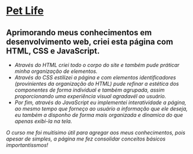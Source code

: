 <h1 style="font-weight: bolder; text-decoration: underline;">Pet Life</h1>
<h2>Aprimorando meus conhecimentos em desenvolvimento web, criei esta página com HTML, CSS e JavaScript.</h2>
<ul>
    <li style="font-style: italic;">Através do HTML criei todo o corpo do site e também pude práticar minha organização de elementos.</li>
    <li style="font-style: italic;">Através do CSS estilizei a página e com elementos identificadores (provinientes da organização do HTML) pude refinar a estética dos componentes de forma individual e também agrupada, assim proporcionando uma experiência visual agradavél ao usuário.</li>
    <li style="font-style: italic;">Por fim, através do JavaScript eu implementei interatividade a página, ao mesmo tempo que forneço ao usuário a informação que ele deseja, eu também a disponho de forma mais organizada e dinamica do que apenas exibi-la na tela.</li>
</ul>

<p style="font-style: italic;"> O curso me foi muitísimo útil para agregar aos meus conhecimentos, pois apesar de simples, a página me fez consolidar conceitos básicos importantíssmos!</p>
